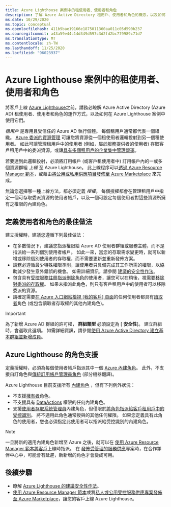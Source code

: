 ```yaml
---
title: Azure Lighthouse 案例中的租使用者、使用者和角色
description: 了解 Azure Active Directory 租用戶、使用者和角色的概念，以及如何在 Azure Lighthouse 案例中使用它們。
ms.date: 10/29/2020
ms.topic: conceptual
ms.openlocfilehash: 411b9bae19166e1875011360aa011c05d590b237
ms.sourcegitcommit: a43a59e44c14d349d597c3d2fd2bc779989c71d7
ms.translationtype: MT
ms.contentlocale: zh-TW
ms.lasthandoff: 11/25/2020
ms.locfileid: "96023937"
---
```

# <a name="tenants-users-and-roles-in-azure-lighthouse-scenarios"></a>Azure Lighthouse 案例中的租使用者、使用者和角色

將客戶上線 [Azure Lighthouse](../overview.md)之前，請務必瞭解 Azure Active Directory (Azure AD) 租使用者、使用者和角色的運作方式，以及如何在 Azure Lighthouse 案例中使用它們。

*租用戶* 是專用且受信任的 Azure AD 執行個體。 每個租用戶通常都代表一個組織。 [Azure 委派的資源管理](azure-delegated-resource-management.md) 可讓您將資源從一個租使用者邏輯投射到另一個租使用者。 如此可讓管理租用戶中的使用者 (例如，屬於服務提供者的使用者) 存取客戶租用戶中的委派資源，或讓[具有多個租用戶的企業集中管理營運](enterprise.md)。

若要達到此邏輯投射，必須將訂用帳戶 (或客戶租使用者中) 訂用帳戶內的一或多個資源群組 *上線* 至 Azure Lighthouse。 此上線程序可以[透過 Azure Resource Manager 範本](../how-to/onboard-customer.md)，或藉由[將公用或私用供應項目發佈至 Azure Marketplace](../how-to/publish-managed-services-offers.md) 來完成。

無論您選擇哪一種上線方法，都必須定義 *授權*。 每個授權都會在管理租用戶中指定一個可存取委派資源的使用者帳戶，以及一個可設定每個使用者對這些資源所擁有之權限的內建角色。

## <a name="best-practices-for-defining-users-and-roles"></a>定義使用者和角色的最佳做法

建立授權時，建議您遵循下列最佳做法：

- 在多數情況下，建議您指派權限給 Azure AD 使用者群組或服務主體，而不是指派給一系列個別使用者帳戶。 如此一來，當您的存取需求變更時，就可以新增或移除個別使用者的存取權，而不需要更新並重新發佈方案。
- 請務必遵循最少特殊權限準則，讓使用者只具備完成其工作所需的權限，以協助減少發生意外錯誤的機會。 如需詳細資訊，請參閱 [建議的安全性作法](../concepts/recommended-security-practices.md)。
- 包含具有[受控服務註冊指派刪除角色](../../role-based-access-control/built-in-roles.md#managed-services-registration-assignment-delete-role)的使用者，讓您可以在稍後，視需要[移除對委派的存取權](../how-to/remove-delegation.md)。 如果未指派此角色，則只有客戶租用戶中的使用者可以移除委派的資源。
- 請確定需要[在 Azure 入口網站檢視 [我的客戶] 頁面](../how-to/view-manage-customers.md)的任何使用者都具有[讀取者](../../role-based-access-control/built-in-roles.md#reader)角色 (或包含讀取者存取權的其他內建角色)。

> [!IMPORTANT]
> 為了新增 Azure AD 群組的許可權， **群組類型** 必須設定為 [ **安全性**]。 建立群組時，會選取此選項。 如需詳細資訊，請參閱[使用 Azure Active Directory 建立基本群組並新增成員](../../active-directory/fundamentals/active-directory-groups-create-azure-portal.md)。

## <a name="role-support-for-azure-lighthouse"></a>Azure Lighthouse 的角色支援

定義授權時，必須為每個使用者帳戶指派其中一個 [Azure 內建角色](../../role-based-access-control/built-in-roles.md)。 此外，不支援自訂角色與[傳統訂用帳戶管理員角色](../../role-based-access-control/classic-administrators.md) \(部分機器翻譯\)。

Azure Lighthouse 目前支援所有 [內建角色](../../role-based-access-control/built-in-roles.md) ，但有下列例外狀況：

- 不支援[擁有者](../../role-based-access-control/built-in-roles.md#owner)角色。
- 不支援具有 [DataActions](../../role-based-access-control/role-definitions.md#dataactions) 權限的任何內建角色。
- 支援[使用者存取系統管理員](../../role-based-access-control/built-in-roles.md#user-access-administrator)內建角色，但僅限於[將角色指派給客戶租用戶中的受控識別](../how-to/deploy-policy-remediation.md#create-a-user-who-can-assign-roles-to-a-managed-identity-in-the-customer-tenant)。 將不適用此角色通常授與的其他任何權限。 如果您定義具有此角色的使用者，您也必須指定此使用者可以指派給受控識別的內建角色。

> [!NOTE]
> 一旦將新的適用內建角色新增至 Azure 之後，就可以在 [使用 Azure Resource Manager 範本將客戶](../how-to/onboard-customer.md)上線時指派。 在 [發佈受管理的服務供應](../how-to/publish-managed-services-offers.md)專案時，在合作夥伴中心中，可能會有延遲，新新增的角色才會變成可用。

## <a name="next-steps"></a>後續步驟

- 瞭解 [Azure Lighthouse 的建議安全性作法](recommended-security-practices.md)。
- [使用 Azure Resource Manager 範本](../how-to/onboard-customer.md)或將[私人或公用受控服務供應專案發佈至 Azure Marketplace](../how-to/publish-managed-services-offers.md)，讓您的客戶上線 Azure Lighthouse。
